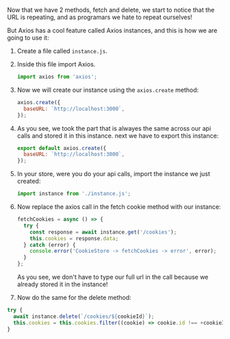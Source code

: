 Now that we have 2 methods, fetch and delete, we start to notice that the URL is repeating, and as programars we hate to repeat ourselves!

But Axios has a cool feature called Axios instances, and this is how we are going to use it:

1. Create a file called `instance.js`.
2. Inside this file import Axios.
   ```js
   import axios from 'axios';
   ```
3. Now we will create our instance using the `axios.create` method:
   ```js
   axios.create({
     baseURL: `http://localhost:3000`,
   });
   ```
4. As you see, we took the part that is alwayes the same across our api calls and stored it in this instance. next we have to export this instance:
   ```js
   export default axios.create({
     baseURL: `http://localhost:3000`,
   });
   ```
5. In your store, were you do your api calls, import the instance we just created:
   ```js
   import instance from './instance.js';
   ```
6. Now replace the axios call in the fetch cookie method with our instance:

   ```js
   fetchCookies = async () => {
     try {
       const response = await instance.get('/cookies');
       this.cookies = response.data;
     } catch (error) {
       console.error('CookieStore -> fetchCookies -> error', error);
     }
   };
   ```

   As you see, we don't have to type our full url in the call because we already stored it in the instance!

7. Now do the same for the delete method:

```js
try {
  await instance.delete(`/cookies/${cookieId}`);
  this.cookies = this.cookies.filter((cookie) => cookie.id !== +cookieId);
}
```
